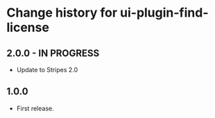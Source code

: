 # Change history for ui-plugin-find-license

## 2.0.0 - IN PROGRESS
* Update to Stripes 2.0

## 1.0.0

* First release.

